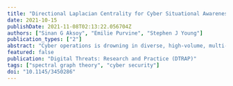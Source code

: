 ```yaml
---
title: "Directional Laplacian Centrality for Cyber Situational Awareness"
date: 2021-10-15
publishDate: 2021-11-08T02:13:22.056704Z
authors: ["Sinan G Aksoy", "Emilie Purvine", "Stephen J Young"]
publication_types: ["2"]
abstract: "Cyber operations is drowning in diverse, high-volume, multi-source data. To get a full picture of current operations and identify malicious events and actors, analysts must see through data generated by a mix of human activity and benign automated processes. Although many monitoring and alert systems exist, they typically use signature-based detection methods. We introduce a general method rooted in spectral graph theory to discover patterns and anomalies without a priori knowledge of signatures. We derive and propose a new graph-theoretic centrality measure based on the derivative of the graph Laplacian matrix in the direction of a vertex. To build intuition about our measure, we show how it identifies the most central vertices in standard network datasets and compare to other graph centrality measures. Finally, we focus our attention on studying its effectiveness in identifying important IP addresses in network flow data. Using both real and synthetic network flow data, we conduct several experiments to test our measure’s sensitivity to two types of injected attack profiles and show that vertices participating in injected attack profiles exhibit noticeable changes in our centrality measures, even when the injected anomalies are relatively small, and in the presence of simulated network dynamics."
featured: false
publication: "Digital Threats: Research and Practice (DTRAP)"
tags: ["spectral graph theory", "cyber security"]
doi: "10.1145/3450286"
---
```


